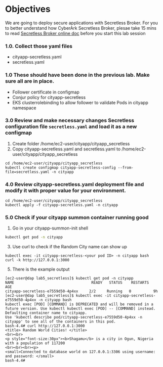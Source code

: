 # Objectives
We are going to deploy secure applications with Secretless Broker. For you to better understand how CyberArk Secretless Broker, plesae take 15 mins to read [Secretless Broker online doc](https://secretless.io/) before you start this lab session

### 1.0. Collect those yaml files
- cityapp-secretless.yaml
- secretless.yaml

### 1.0 These should have been done in the previous lab. Make sure all are in place. 
- Follower certificate in configmap
- Conjur policy for cityapp-secretless
- EKS clusterrolebinding to allow follower to validate Pods in cityapp namespace

### 3.0 Review and make necessary changes Secretless configuration file `secretless.yaml` and load it as a new configmap
1. Create folder /home/ec2-user/cityapp/cityapp_secretless
2. Copy cityapp-secretless.yaml and secretless.yaml to /home/ec2-user/cityapp/cityapp_secretless
```
cd /home/ec2-user/cityapp/cityapp_secretless
kubectl create configmap cityapp-secretless-config --from-file=secretless.yaml -n cityapp
```

### 4.0 Review cityapp-secretless.yaml deployment file and modify it with proper value for your environment. 
```
cd /home/ec2-user/cityapp/cityapp_secretless
kubectl apply -f cityapp-secretless.yaml -n cityapp
```

### 5.0 Check if your cityapp summon container running good
1. Go in your cityapp-summon-init shell
```bash
kubectl get pod -n cityapp
```
3. Use curl to check if the Random City name can show up
```
kubectl exec -it cityapp-secretless-<your pod ID> -n cityapp bash
curl -k http://127.0.0.1:3000
```
5. There is the example output
```
[ec2-user@dap lab5_secretless]$ kubectl get pod -n cityapp
NAME                                   READY   STATUS    RESTARTS   AGE
cityapp-secretless-e7559d50-4p4xx     2/2     Running   0          9h
[ec2-user@dap lab5_secretless]$ kubectl exec -it cityapp-secretless-e7559d50-4p4xx -n cityapp bash
kubectl exec [POD] [COMMAND] is DEPRECATED and will be removed in a future version. Use kubectl kubectl exec [POD] -- [COMMAND] instead.
Defaulting container name to cityapp.
Use 'kubectl describe pod/cityapp-secretless-e7559d50-4p4xx -n cityapp' to see all of the containers in this pod.
bash-4.4# curl http://127.0.0.1:3000
<title> Random World Cities! </title>
<br><br>
<p style="font-size:30px"><b>Shagamu</b> is a city in Ogun, Nigeria with a population of 117200
<br><br><br><p>
<small>Connected to database world on 127.0.0.1:3306 using username:  and password: </small>
bash-4.4#
```

